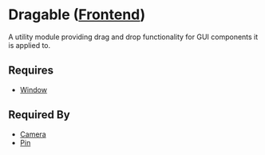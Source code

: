 # Dragable ([Frontend](../../frontend.md))

A utility module providing drag and drop functionality for GUI components it is applied to.

## Requires

- [Window](../../user_interface/window/window.md)

## Required By

- [Camera](../../user_interface/graph_view/camera/camera.md)
- [Pin](../../renderables/nodes/pin.md)
